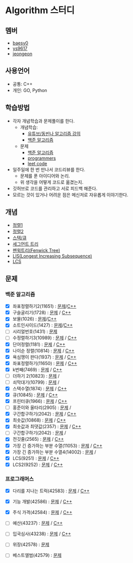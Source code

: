 # Algorithm 스터디
## 멤버
- [baesy0](https://github.com/studyalgo/Seoyoung)
- [ys9617](https://github.com/studyalgo/ys9617)
- [jeongeon](https://github.com/studyalgo/jeongeon)
## 사용언어
- 공통: C++
- 개인: GO, Python
## 학습방법
- 각자 개념학습과 문제풀이를 한다.
  - 개념학습:
    - [유튜브/동빈나 알고리즘 강의](https://www.youtube.com/watch?v=qQ5iLNjpxSk&list=PLRx0vPvlEmdDHxCvAQS1_6XV4deOwfVrz)
    - [백준 알고리즘](https://www.acmicpc.net)
  - 문제
    - [백준 알고리즘](https://www.acmicpc.net)
    - [programmers](https://programmers.co.kr)
    - [leet code](https://leetcode.com)
- 일주일에 한 번 만나서 코드리뷰를 한다.
  - 문제를 푼 아이디어와 논리.
  - 위 생각을 어떻게 코드로 옮겼는지.
- 깃허브로 코드를 관리하고 서로 피드백 해준다.
- 모르는 것이 있거나 어려운 점은 메신저로 자유롭게 이야기한다.

## 개념
- [정렬1](./docs/sorting/Sorting.md)
- [정렬2](./docs/sorting/cppSTL.md)
- [스택/큐](./docs/stack_queue/stackNqueue.md)
- [세그먼트 트리](https://www.acmicpc.net/blog/view/9)
- [펜윅트리(Fenwick Tree)](https://www.acmicpc.net/blog/view/21)
- [LIS(Longest Increasing Subsequence)](https://dyngina.tistory.com/16)
- [LCS](https://twinw.tistory.com/126)

## 문제
### 백준 알고리즘

- [x] 좌표정렬하기2(11651) : [문제](https://www.acmicpc.net/problem/11651)/[C++](./docs/sorting/sortingCoord.cpp)
- [x] 구슬굴리기(1728) : [문제](https://www.acmicpc.net/problem/1728) / [C++](./docs/sorting/rollingMarble.cpp)
- [x] 보물(1026) : [문제](https://www.acmicpc.net/problem/1026)/[C++](./docs/sorting/treasure.cpp)
- [x] 소트인사이드(1427) : [문제](https://www.acmicpc.net/problem/1427)/[C++](./docs/sorting/sortInside.cpp)
- [ ] 시리얼번호(1431) : [문제](https://www.acmicpc.net/problem/1431)
- [ ] 수정렬하기3(10989) : [문제](https://www.acmicpc.net/problem/10989) / [C++]()
- [x] 단어정렬(1181) : [문제](https://www.acmicpc.net/problem/1181) / [C++](./docs/sorting/sortingWords.cpp)
- [x] 나이순 정렬(10814) : [문제](https://www.acmicpc.net/problem/10814) / [C++](./docs/sorting/ageOrderedSorting.cpp)
- [x] 욕심쟁이 판다(1937) : [문제](https://www.acmicpc.net/problem/1937) / [C++](./docs/sorting/greedyPanda.cpp)
- [x] 좌표정렬하기(11650) : [문제](https://www.acmicpc.net/problem/11650) / [C++](./docs/sorting/sortingCoord.cpp)
- [x] k번째(7469) : [문제](https://www.acmicpc.net/problem/7469) / [C++](./docs/sorting/kNum.cpp)
- [ ] 더하기 2(10823) : [문제](https://www.acmicpc.net/problem/10823) /
- [ ] 쇠막대기(10799) : [문제](https://www.acmicpc.net/problem/10799) /
- [x] 스택수열(1874) : [문제](https://www.acmicpc.net/problem/1874) / [C++](./docs/stack_queue/stackSequence.cpp)
- [x] 큐(10845) : [문제](https://www.acmicpc.net/problem/10845) / [C++](./docs/stack_queue/queue.cpp)
- [x] 프린터큐(1966) : [문제](https://www.acmicpc.net/problem/1966) / [C++](./docs/stack_queue/printerQueue.cpp)
- [ ] 홍준이와 울타리(2905) : [문제](https://www.acmicpc.net/problem/2905) /
- [x] 구간합구하기(2042) : [문제](https://www.acmicpc.net/problem/2042) / [C++](./docs/segmentTree/sectionSum.cpp)
- [x] 최솟값(10868) : [문제](https://www.acmicpc.net/problem/10868) / [C++](./docs/segmentTree/minimumValue.cpp)
- [x] 최솟값과 최댓값(2357) : [문제](https://www.acmicpc.net/problem/2357) / [C++](./docs/segmentTree/minmaxValue.cpp)
- [ ] 구간합구하기(2042) : [문제](https://www.acmicpc.net/problem/2042) /
- [x] 전깃줄(2565) : [문제](https://www.acmicpc.net/problem/2565) / [C++](./docs/LIS/electricWire.cpp)
- [x] 가장 긴 증가하는 부분 수열(11053) : [문제](https://www.acmicpc.net/problem/11053) / [C++](./docs/LIS/lis1.cpp)
- [x] 가장 긴 증가하는 부분 수열4(14002) : [문제](https://www.acmicpc.net/problem/14002) /
- [x] LCS(9251) : [문제](https://www.acmicpc.net/problem/9251) / [C++](docs/LCS/lcs.cpp)
- [x] LCS2(9252) : [문제](https://www.acmicpc.net/problem/9252) / [C++](docs/LCS/lcs2.cpp)
### 프로그래머스
- [x] 다리를 지나는 트럭(42583) : [문제](https://programmers.co.kr/learn/courses/30/lessons/42583) / [C++](./docs/stack_queue/truckCrossingBridge.cpp)
- [x] 기능 개발(42586) : [문제](https://programmers.co.kr/learn/courses/30/lessons/42586) / [C++](./docs/stack_queue/developingFunction.cpp)
- [x] 주식 가격(42584) : [문제](https://programmers.co.kr/learn/courses/30/lessons/42584) / [C++](./docs/stack_queue/stockoption.cpp)
- [ ] 예산(43237) : [문제](https://programmers.co.kr/learn/courses/30/lessons/43237) / [C++](./docs/programmers/budget.cpp)
- [ ] 입국심사(43238) : [문제](https://programmers.co.kr/learn/courses/30/lessons/43238) / [C++](./docs/programmers/43238.cpp)
- [ ] 위장(42578) : [문제](https://programmers.co.kr/learn/courses/30/lessons/42578)
- [ ] 베스트엘범(42579) : [문제](https://programmers.co.kr/learn/courses/30/lessons/42579)




